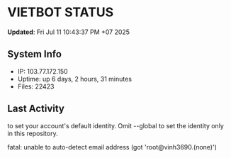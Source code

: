 # VIETBOT STATUS
**Updated**: Fri Jul 11 10:43:37 PM +07 2025

## System Info
- IP: 103.77.172.150
- Uptime: up 6 days, 2 hours, 31 minutes
- Files: 22423

## Last Activity

to set your account's default identity.
Omit --global to set the identity only in this repository.

fatal: unable to auto-detect email address (got 'root@vinh3690.(none)')
